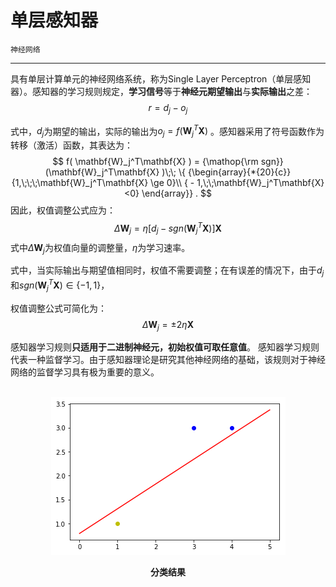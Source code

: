 # 单层感知器

`神经网络`

---

具有单层计算单元的神经网络系统，称为Single Layer Perceptron（单层感知器）。感知器的学习规则规定，**学习信号**等于**神经元期望输出**与**实际输出**之差：
$$ r=d_j-o_j$$

式中，$d_j$为期望的输出，实际的输出为$o_j=f(\mathbf{W}_j^T\mathbf{X})$ 。感知器采用了符号函数作为转移（激活）函数，其表达为：
$$
f( \mathbf{W}_j^T\mathbf{X} ) = {\mathop{\rm sgn}} (\mathbf{W}_j^T\mathbf{X}  )\;\; \{ {\begin{array}{*{20}{c}}
{1,\;\;\;\mathbf{W}_j^T\mathbf{X} \ge 0}\\
{ - 1,\;\;\mathbf{W}_j^T\mathbf{X}<0}
\end{array}} .
$$
因此，权值调整公式应为：
$$\Delta\mathbf{W}_j=\eta[d_j-sgn(\mathbf{W}_j^T\mathbf{X})] \mathbf{X}$$
式中$\Delta\mathbf{W}_j$为权值向量的调整量，$\eta$为学习速率。

式中，当实际输出与期望值相同时，权值不需要调整；在有误差的情况下，由于$d_j$和$sgn(\mathbf{W}_j^T\mathbf{X}) \in \{ { - 1,1} \}$，

权值调整公式可简化为：
$$\Delta\mathbf{W}_j=\pm2\eta\mathbf{X}$$

感知器学习规则**只适用于二进制神经元，初始权值可取任意值**。
感知器学习规则代表一种监督学习。由于感知器理论是研究其他神经网络的基础，该规则对于神经网络的监督学习具有极为重要的意义。

<br>
<div align ="center">
<img src = "single_layer.png" alt="分类结果" title="分类结果">
</div>
<p align = "center"><b>分类结果</b></p>
<br>
